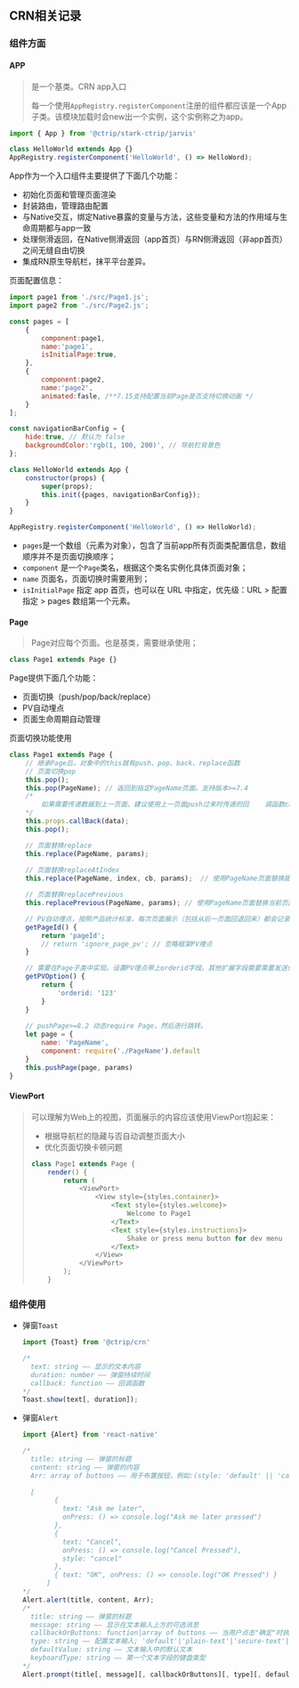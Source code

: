 ## CRN相关记录

### 组件方面

#### APP

> 是一个基类。CRN app入口
>
> 每一个使用`AppRegistry.registerComponent`注册的组件都应该是一个App子类。该模块加载时会new出一个实例，这个实例称之为app。

```js
import { App } from '@ctrip/stark-ctrip/jarvis'

class HelloWorld extends App {}
AppRegistry.registerComponent('HelloWorld', () => HelloWord);
```

App作为一个入口组件主要提供了下面几个功能：

- 初始化页面和管理页面渲染
- 封装路由，管理路由配置
- 与Native交互，绑定Native暴露的变量与方法，这些变量和方法的作用域与生命周期都与app一致
- 处理侧滑返回，在Native侧滑返回（app首页）与RN侧滑返回（非app首页）之间无缝自由切换
- 集成RN原生导航栏，抹平平台差异。

页面配置信息：

```js
import page1 from './src/Page1.js';
import page2 from './src/Page2.js';

const pages = [
	{
	    component:page1,
	    name:'page1',
	    isInitialPage:true,
	},
	{
	    component:page2,
	    name:'page2',
	    animated:fasle, /**7.15支持配置当前Page是否支持切换动画 */
	}
];

const navigationBarConfig = {
	hide:true, // 默认为 false
	backgroundColor:'rgb(1, 100, 200)', // 导航栏背景色
};

class HelloWorld extends App {
	constructor(props) {
		super(props);
		this.init({pages, navigationBarConfig});
	}
}

AppRegistry.registerComponent('HelloWorld', () => HelloWorld);
```

- `pages`是一个数组（元素为对象），包含了当前app所有页面类配置信息，数组顺序并不是页面切换顺序；
- `component` 是一个`Page`类名，根据这个类名实例化具体页面对象；
- `name` 页面名，页面切换时需要用到；
- `isInitialPage` 指定 app 首页，也可以在 URL 中指定，优先级：URL > 配置指定 > pages 数组第一个元素。



#### Page

> Page对应每个页面。也是基类，需要继承使用；

```js
class Page1 extends Page {}
```

Page提供下面几个功能：

- 页面切换（push/pop/back/replace）
- PV自动埋点
- 页面生命周期自动管理

页面切换功能使用

```js
class Page1 extends Page {
    // 继承Page后，对象中的this就有push、pop、back、replace函数
    // 页面切换pop
    this.pop();
	this.pop(PageName);	// 返回到指定PageName页面。支持版本>=7.4
	/*
		如果需要传递数据到上一页面，建议使用上一页面push过来时传递的回	 调函数callBack函数，手动pop之前通过回调上一个页面传过来的		       callBack函数
	*/
	this.props.callBack(data);
	this.pop();

	// 页面替换replace
	this.replace(PageName, params);
	
	// 页面替换replaceAtIndex
	this.replace(PageName, index, cb, params);	// 使用PageName页面替换路由中index的页面。cb为回调函数。

	// 页面替换replacePrevious
	this.replacePrevious(PageName, params); // 使用PageName页面替换当前页面上。

	// PV自动埋点，按照产品统计标准，每次页面展示（包括从后一页面回退回来）都会记录一次PV。需要在Page子类中实现getPageId函数：
	getPageId() {
        return 'pageId';
        // return 'ignore_page_pv';	// 忽略框架PV埋点
    }

	// 需要在Page子类中实现。设置PV埋点带上orderid字段。其他扩展字段需要需要发送使用trace埋点。
	getPVOption() {
        return {
            'orderid: '123'
        }
    }
	
	// pushPage>=8.2 动态require Page，然后进行跳转。
	let page = {
        name: 'PageName',
        component: require('./PageName').default
    }
    this.pushPage(page, params)
}
```



#### ViewPort

> 可以理解为Web上的视图，页面展示的内容应该使用ViewPort抱起来：
>
> - 根据导航栏的隐藏与否自动调整页面大小
> - 优化页面切换卡顿问题
>
> ```js
> class Page1 extends Page {
>     render() {
>         return (
>             <ViewPort>
>                 <View style={styles.container}>
>                     <Text style={styles.welcome}>
>                         Welcome to Page1
>                     </Text>
>                     <Text style={styles.instructions}>
>                         Shake or press menu button for dev menu
>                     </Text>
>                 </View>
>             </ViewPort>
>         );
>     }
> ```



### 组件使用

- 弹窗`Toast`

  ```js
  import {Toast} from '@ctrip/crn'
  
  /*
  	text: string —— 显示的文本内容
  	duration: number —— 弹窗持续时间
  	callback: function —— 回调函数
  */
  Toast.show(text[, duration]);
  ```

- 弹窗`Alert`

  ```js
  import {Alert} from 'react-native'
  
  /*
  	title: string —— 弹窗的标题
  	content: string —— 弹窗的内容
  	Arr: array of buttons —— 用于布置按钮，例如:(style: 'default' || 'cancel' || 'destructive')
  	
  	[
          {
            text: "Ask me later",
            onPress: () => console.log("Ask me later pressed")
          },
          {
            text: "Cancel",
            onPress: () => console.log("Cancel Pressed"),
            style: "cancel"
          },
          { text: "OK", onPress: () => console.log("OK Pressed") }
        ]
  */
  Alert.alert(title, content, Arr);
  /*
  	title: string —— 弹窗的标题
  	message: string —— 显示在文本输入上方的可选消息
  	callbackOrButtons: function|array of buttons —— 当用户点击"确定"时执行的回调函数; 传递一个数组，将按钮按数组内容进行配置。
  	type: string —— 配置文本输入; 'default'|'plain-text'|'secure-text'|'login-password'
  	defaultValue: string —— 文本输入中的默认文本
  	keyboardType: string —— 第一个文本字段的键盘类型
  */
  Alert.prompt(title[, message][, callbackOrButtons][, type][, defaultValue][, keyboardType])
  ```

  



